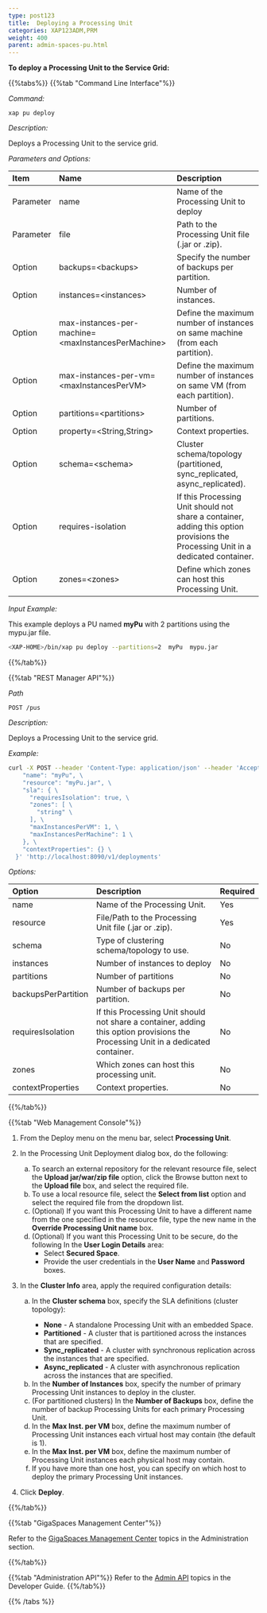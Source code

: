 ```yaml
---
type: post123
title:  Deploying a Processing Unit
categories: XAP123ADM,PRM
weight: 400
parent: admin-spaces-pu.html
---
```

 
 
 
**To deploy a Processing Unit to the Service Grid:**
 

{{%tabs%}}
{{%tab "Command Line Interface"%}}

*Command:*

`xap pu deploy`

*Description:*

Deploys a Processing Unit to the service grid.

*Parameters and Options:*

|Item | Name| Description |
|:----|:----|:------------|
|Parameter | name |Name of the Processing Unit to deploy|
|Parameter | file |Path to the Processing Unit file (.jar or .zip). |
|Option    | backups=\<backups\> |Specify the number of backups per partition.|
|Option    | instances=\<instances\> |Number of instances.|
|Option    | max-instances-per-machine=\<maxInstancesPerMachine\>|Define the maximum number of instances on same machine (from each partition).|
|Option    | max-instances-per-vm=\<maxInstancesPerVM\>| Define the maximum number of instances on same VM (from each partition). |
|Option    |partitions=\<partitions\> | Number of partitions. |
|Option    |property=\<String,String\>|Context properties.|
|Option    |schema=\<schema\>|Cluster schema/topology (partitioned, sync_replicated, async_replicated).|
|Option    |requires-isolation| If this Processing Unit should not share a container, adding this option provisions the Processing Unit in a dedicated container. |
|Option    |zones=\<zones\>| Define which zones can host this Processing Unit.|

 
*Input Example:*

This example deploys a PU named **myPu** with 2 partitions using the mypu.jar file.

```bash
<XAP-HOME>/bin/xap pu deploy --partitions=2  myPu  mypu.jar
```
{{%/tab%}}


{{%tab "REST Manager API"%}}

*Path*

`POST /pus`


*Description:*

Deploys a Processing Unit to the service grid.

*Example:*
 
```bash
curl -X POST --header 'Content-Type: application/json' --header 'Accept: text/plain' -d '{ \ 
    "name": "myPu", \ 
    "resource": "myPu.jar", \ 
    "sla": { \ 
      "requiresIsolation": true, \ 
      "zones": [ \ 
        "string" \ 
      ], \ 
      "maxInstancesPerVM": 1, \ 
      "maxInstancesPerMachine": 1 \ 
    }, \ 
    "contextProperties": {} \ 
  }' 'http://localhost:8090/v1/deployments'
```

*Options:*

| Option | Description | Required |
|:-------|:------------|:---------|
|name | Name of the Processing Unit.| Yes |
|resource|File/Path to the Processing Unit file (.jar or .zip). | Yes|
|schema | Type of clustering schema/topology to use. | No| 
|instances | Number of instances to deploy | No|
|partitions| Number of partitions | No|
|backupsPerPartition|Number of backups per partition. | No| 
|requiresIsolation| If this Processing Unit should not share a container, adding this option provisions the Processing Unit in a dedicated container. | No|
|zones|Which zones can host this processing unit. | No|
|contextProperties  |Context properties. | No|
 

{{%/tab%}}


{{%tab "Web Management Console"%}}

1. From the Deploy menu on the menu bar, select **Processing Unit**.
1. In the Processing Unit Deployment dialog box, do the following:

	<ol type="a">
		<li>To search an external repository for the relevant resource file, select the <b>Upload jar/war/zip file</b> option, click the Browse button next to the <b>Upload file</b> box, and select the required file.</li>
		<li>To use a local resource file, select the <b>Select from list</b> option and select the required file from the dropdown list.</li>
		<li>(Optional) If you want this Processing Unit to have a different name from the one specified in the resource file, type the new name in the <b>Override Processing Unit name</b> box.</li>
		<li>(Optional) If you want this Processing Unit to be secure, do the following In the <b>User Login Details</b> area:
		<ul>
			<li>Select <b>Secured Space</b>.</li>
			<li>Provide the user credentials in the <b>User Name</b> and <b>Password</b> boxes.
		</ul>
		</ol>
1.	In the **Cluster Info** area, apply the required configuration details:
	<ol type="a">
		<li>In the <b>Cluster schema</b> box, specify the SLA definitions (cluster topology):</li>
		<ul>
			<li><b>None</b> - A standalone Processing Unit with an embedded Space.</li>
			<li><b>Partitioned</b> - A cluster that is partitioned across the instances that are specified.</li>
			<li><b>Sync_replicated</b> - A cluster with synchronous replication across the instances that are specified.</li>
			<li><b>Async_replicated</b> - A cluster with asynchronous replication across the instances that are specified.</li>
		</ul>
		<li>In the <b>Number of Instances</b> box,  specify the number of primary Processing Unit instances to deploy in the cluster.</li>
		<li>(For partitioned clusters) In the <b>Number of Backups</b> box, define the number of backup Processing Units for each primary Processing Unit.</li>
		<li>In the <b>Max Inst. per VM</b> box, define the maximum number of Processing Unit instances each virtual host may contain (the default is 1).</li>
		<li>In the <b>Max Inst. per VM</b> box, define the maximum number of Processing Unit instances each physical host may contain.</li>
		<li>If you have more than one host, you can specify on which host to deploy the primary Processing Unit instances.</li>
		</li>
	</ol>	
1. Click **Deploy**.
 
{{%/tab%}}

{{%tab "GigaSpaces Management Center"%}}

Refer to the [GigaSpaces Management Center](./gigaspaces-management-center.html) topics in the Administration section.

{{%/tab%}}


{{%tab "Administration API"%}}
Refer to the [Admin API](../dev-java/administration-and-monitoring-overview.html) topics in the Developer Guide.
{{%/tab%}}

{{% /tabs %}}

